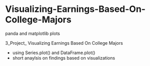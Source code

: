 # Visualizing-Earnings-Based-On-College-Majors
panda and matplotlib plots

3_Project_ Visualizing Earnings Based On College Majors
- using Series.plot() and DataFrame.plot() 
- short anaylsis on findings based on visualizations 
